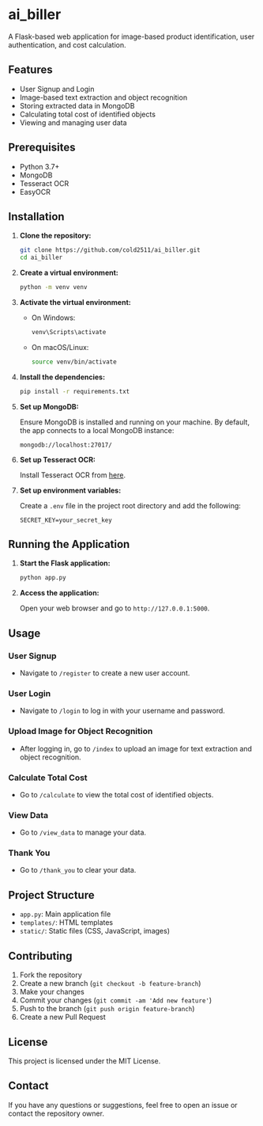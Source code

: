 # ai_biller

A Flask-based web application for image-based product identification, user authentication, and cost calculation.

## Features

- User Signup and Login
- Image-based text extraction and object recognition
- Storing extracted data in MongoDB
- Calculating total cost of identified objects
- Viewing and managing user data

## Prerequisites

- Python 3.7+
- MongoDB
- Tesseract OCR
- EasyOCR

## Installation

1. **Clone the repository:**

    ```bash
    git clone https://github.com/cold2511/ai_biller.git
    cd ai_biller
    ```

2. **Create a virtual environment:**

    ```bash
    python -m venv venv
    ```

3. **Activate the virtual environment:**

    - On Windows:

        ```bash
        venv\Scripts\activate
        ```

    - On macOS/Linux:

        ```bash
        source venv/bin/activate
        ```

4. **Install the dependencies:**

    ```bash
    pip install -r requirements.txt
    ```

5. **Set up MongoDB:**

    Ensure MongoDB is installed and running on your machine. By default, the app connects to a local MongoDB instance:

    ```plaintext
    mongodb://localhost:27017/
    ```

6. **Set up Tesseract OCR:**

    Install Tesseract OCR from [here](https://github.com/tesseract-ocr/tesseract).

7. **Set up environment variables:**

    Create a `.env` file in the project root directory and add the following:

    ```env
    SECRET_KEY=your_secret_key
    ```

## Running the Application

1. **Start the Flask application:**

    ```bash
    python app.py
    ```

2. **Access the application:**

    Open your web browser and go to `http://127.0.0.1:5000`.

## Usage

### User Signup

- Navigate to `/register` to create a new user account.

### User Login

- Navigate to `/login` to log in with your username and password.

### Upload Image for Object Recognition

- After logging in, go to `/index` to upload an image for text extraction and object recognition.

### Calculate Total Cost

- Go to `/calculate` to view the total cost of identified objects.

### View Data

- Go to `/view_data` to manage your data.

### Thank You

- Go to `/thank_you` to clear your data.

## Project Structure

- `app.py`: Main application file
- `templates/`: HTML templates
- `static/`: Static files (CSS, JavaScript, images)

## Contributing

1. Fork the repository
2. Create a new branch (`git checkout -b feature-branch`)
3. Make your changes
4. Commit your changes (`git commit -am 'Add new feature'`)
5. Push to the branch (`git push origin feature-branch`)
6. Create a new Pull Request

## License

This project is licensed under the MIT License.

## Contact

If you have any questions or suggestions, feel free to open an issue or contact the repository owner.
